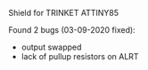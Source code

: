 Shield for TRINKET ATTINY85



Found 2 bugs (03-09-2020 fixed):
 - output swapped
 - lack of pullup resistors on ALRT


